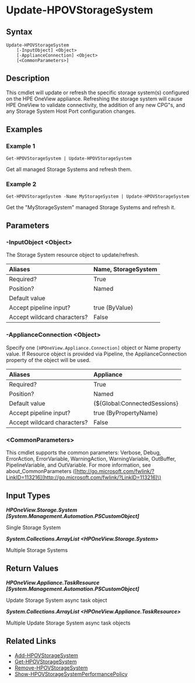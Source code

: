 ﻿---
description: Update/Refresh available Storage Systems
---

# Update-HPOVStorageSystem

## Syntax

```text
Update-HPOVStorageSystem
    [-InputObject] <Object>
    [-ApplianceConnection] <Object>
    [<CommonParameters>]
```

## Description

This cmdlet will update or refresh the specific storage system(s) configured on the HPE OneView appliance.  Refreshing the storage system will cause HPE OneView to validate connectivity, the addition of any new CPG"s, and any Storage System Host Port configuration changes.

## Examples

###  Example 1 

```text
Get-HPOVStorageSystem | Update-HPOVStorageSystem

```

Get all managed Storage Systems and refresh them.

###  Example 2 

```text
Get-HPOVStorageSystem -Name MyStorageSystem | Update-HPOVStorageSystem

```

Get the "MyStorageSystem" managed Storage Systems and refresh it.

## Parameters

### -InputObject &lt;Object&gt;

The Storage System resource object to update/refresh.

| Aliases | Name, StorageSystem |
| :--- | :--- |
| Required? | True |
| Position? | Named |
| Default value |  |
| Accept pipeline input? | true (ByValue) |
| Accept wildcard characters? | False |

### -ApplianceConnection &lt;Object&gt;

Specify one `[HPOneView.Appliance.Connection]` object or Name property value. If Resource object is provided via Pipeline, the ApplianceConnection property of the object will be used.

| Aliases | Appliance |
| :--- | :--- |
| Required? | True |
| Position? | Named |
| Default value | (${Global:ConnectedSessions} | ? Default) |
| Accept pipeline input? | true (ByPropertyName) |
| Accept wildcard characters? | False |

### &lt;CommonParameters&gt;

This cmdlet supports the common parameters: Verbose, Debug, ErrorAction, ErrorVariable, WarningAction, WarningVariable, OutBuffer, PipelineVariable, and OutVariable. For more information, see about\_CommonParameters \([http://go.microsoft.com/fwlink/?LinkID=113216](http://go.microsoft.com/fwlink/?LinkID=113216)\)

## Input Types

_**HPOneView.Storage.System [System.Management.Automation.PSCustomObject]**_

Single Storage System

_**System.Collections.ArrayList <HPOneView.Storage.System>**_

Multiple Storage Systems

## Return Values

_**HPOneView.Appliance.TaskResource [System.Management.Automation.PSCustomObject]**_

Update Storage System async task object

_**System.Collections.ArrayList <HPOneView.Appliance.TaskResource>**_

Multiple Update Storage System async task objects

## Related Links

* [Add-HPOVStorageSystem](add-hpovstoragesystem.md)
* [Get-HPOVStorageSystem](get-hpovstoragesystem.md)
* [Remove-HPOVStorageSystem](remove-hpovstoragesystem.md)
* [Show-HPOVStorageSystemPerformancePolicy](show-hpovstoragesystemperformancepolicy.md)
